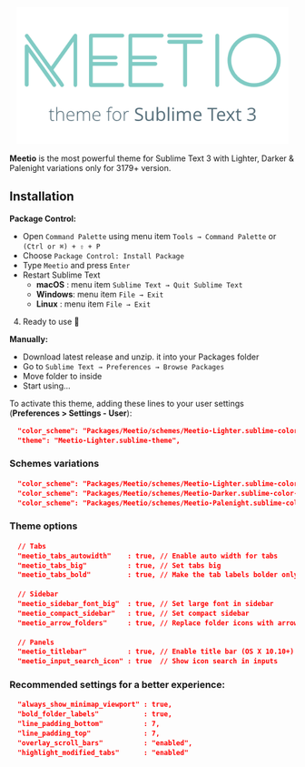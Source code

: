 <p align="center"><img src="public/meetio.png" width="480"/></p>

**Meetio** is the most powerful theme for Sublime Text 3 with Lighter, Darker & Palenight variations only for 3179+ version.

## Installation

**Package Control:**
 - Open `Command Palette` using menu item `Tools → Command Palette` or `(Ctrl or ⌘) + ⇧ + P`
 - Choose `Package Control: Install Package`
 - Type `Meetio` and press `Enter`
 - Restart Sublime Text
    - **macOS** : menu item `Sublime Text → Quit Sublime Text`
    - **Windows**: menu item `File → Exit`
    - **Linux** : menu item `File → Exit`

4. Ready to use 🎉

**Manually:**
 - Download latest release and unzip. it into your Packages folder
 - Go to `Sublime Text → Preferences → Browse Packages`
 - Move folder to inside
 - Start using...

To activate this theme, adding these lines to your user settings (**Preferences > Settings - User**):

```json
  "color_scheme": "Packages/Meetio/schemes/Meetio-Lighter.sublime-color-scheme",
  "theme": "Meetio-Lighter.sublime-theme",
```

### Schemes variations

```json
  "color_scheme": "Packages/Meetio/schemes/Meetio-Lighter.sublime-color-scheme",
  "color_scheme": "Packages/Meetio/schemes/Meetio-Darker.sublime-color-scheme",
  "color_scheme": "Packages/Meetio/schemes/Meetio-Palenight.sublime-color-scheme"
```

### Theme options

```json
  // Tabs
  "meetio_tabs_autowidth"    : true, // Enable auto width for tabs
  "meetio_tabs_big"          : true, // Set tabs big
  "meetio_tabs_bold"         : true, // Make the tab labels bolder only in selected

  // Sidebar
  "meetio_sidebar_font_big"  : true, // Set large font in sidebar
  "meetio_compact_sidebar"   : true, // Set compact sidebar
  "meetio_arrow_folders"     : true, // Replace folder icons with arrows

  // Panels
  "meetio_titlebar"          : true, // Enable title bar (OS X 10.10+)
  "meetio_input_search_icon" : true  // Show icon search in inputs
```

### Recommended settings for a better experience:

```json
  "always_show_minimap_viewport" : true,
  "bold_folder_labels"           : true,
  "line_padding_bottom"          : 7,
  "line_padding_top"             : 7,
  "overlay_scroll_bars"          : "enabled",
  "highlight_modified_tabs"      : "enabled"
```

